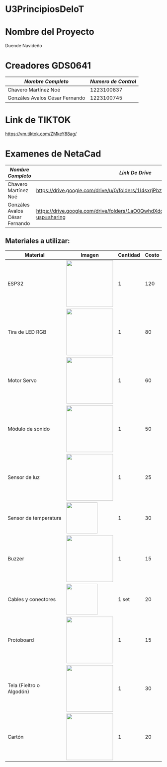 # U3PrincipiosDeIoT

# Nombre del Proyecto
  Duende Navideño
# Creadores GDS0641
| *Nombre Completo*| *Numero de Control* |
|-----------------|-------------|
| Chavero Martínez Noé | 1223100837 |
| Gonzáles Avalos César Fernando | 1223100745 |

# Link de TIKTOK
https://vm.tiktok.com/ZMkeY88ag/


# Examenes de NetaCad 
| *Nombre Completo*| *Link De Drive* |
|-----------------|-------------|
| Chavero Martínez Noé | https://drive.google.com/drive/u/0/folders/1l4sxrjPbzvsnhz7PcNK21zvHOSJfkE9T |
| Gonzáles Avalos César Fernando | https://drive.google.com/drive/folders/1aO0QwhdXdoQbOhvzROJhbEpXkvOZhwRr?usp=sharing |


## Materiales a utilizar:

| Material                | Imagen                                                                 | Cantidad | Costo |
|-------------------------|------------------------------------------------------------------------|----------|-------|
| ESP32                   | <img src="https://github.com/user-attachments/assets/f3099b50-c652-436f-bd88-ca77c850709a" width="150" /> | 1        | 120   |
| Tira de LED RGB         | <img src="https://www.steren.com.mx/media/catalog/product/cache/0236bbabe616ddcff749ccbc14f38bf2/image/20285eb3c/tira-led-multicolor-rgb-de-5-m.jpg" width="150" />     | 1        | 80    |
| Motor Servo             | <img src="https://www.steren.com.mx/media/catalog/product/cache/0236bbabe616ddcff749ccbc14f38bf2/image/196043d46/micro-servomotor-con-torque-de-1-8-kgf-cm.jpg" width="150" />    | 1        | 60    |
| Módulo de sonido        | <img src="https://m.media-amazon.com/images/I/51dVJdAm7mL._AC_UF1000,1000_QL80_.jpg" width="150" />   | 1        | 50    |
| Sensor de luz           | <img src="https://m.media-amazon.com/images/I/71i+fMAnPzL._AC_UF350,350_QL80_.jpg" width="150" />   | 1        | 25    |
| Sensor de temperatura   | <img src="https://www.330ohms.com/cdn/shop/products/photo_IC-20010_DHT11_DigitalTemperatureHumiditySensor_DHT11_01_700x700.png?v=1627344523" width="100" /> | 1        | 30    |
| Buzzer                  | <img src="https://uelectronics.com/wp-content/uploads/2018/02/AR0355-Buzzer_v3.jpg" width="150" />         | 1        | 15    |
| Cables y conectores     | <img src="https://www.steren.com.mx/media/catalog/product/cache/0236bbabe616ddcff749ccbc14f38bf2/image/19453a19e/juego-de-80-cables-de-15-cm-tipo-dupont.jpg" width="100" /> | 1 set    | 20    |
| Protoboard              | <img src="https://aelectronics.com.mx/893/protoboard-blanca-de-830-puntos.jpg" width="150" />     | 1        | 15    |
| Tela (Fieltro o Algodón)| <img src="https://m.media-amazon.com/images/I/91dwfQpgQjL._AC_UF894,1000_QL80_.jpg" width="150" />    | 1        | 30    | Tela suave que se usará para cubrir la estructura del duende y darle una apariencia decorativa. |
| Cartón                  | <img src="https://encrypted-tbn0.gstatic.com/images?q=tbn:ANd9GcQnLIQAjgcOgnoNidi9iGAqGWCgLKrnXPPeJA&s" width="150" />      | 1        | 20    | Cartón utilizado para crear la estructura base del duende.                                   |
